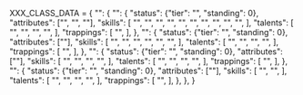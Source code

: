 XXX_CLASS_DATA = {
    "": {
        "": {
            "status": {"tier": "", "standing": 0},
            "attributes": ["", "", ""],
            "skills": [
                "",
                "",
                "",
                "",
                "",
                "",
                "",
                "",
                "",
                "",
            ],
            "talents": [
                "",
                "",
                "",
                "",
            ],
            "trappings": [
                "",
            ],
        },
        "": {
            "status": {"tier": "", "standing": 0},
            "attributes": [""],
            "skills": [
                "",
                "",
                "",
                "",
                "",
                "",
            ],
            "talents": [
                "",
                "",
                "",
                "",
            ],
            "trappings": [
                "",
            ],
        },
        "": {
            "status": {"tier": "", "standing": 0},
            "attributes": [""],
            "skills": [
                "",
                "",
                "",
                "",
            ],
            "talents": [
                "",
                "",
                "",
                "",
            ],
            "trappings": [
                "",
            ],
        },
        "": {
            "status": {"tier": "", "standing": 0},
            "attributes": [""],
            "skills": [
                "",
                "",
            ],
            "talents": [
                "",
                "",
                "",
                "",
            ],
            "trappings": [
                "",
            ],
        },
    },
}
